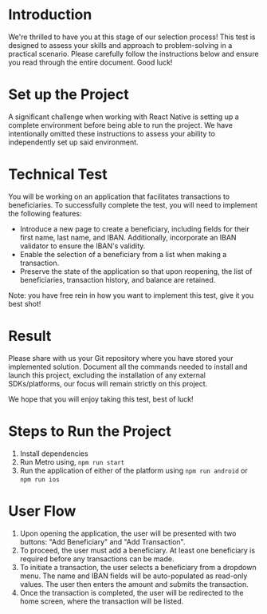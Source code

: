 # Introduction

We're thrilled to have you at this stage of our selection process! This test is designed to assess your skills and approach to problem-solving in a practical scenario. Please carefully follow the instructions below and ensure you read through the entire document. Good luck!

# Set up the Project

A significant challenge when working with React Native is setting up a complete environment before being able to run the project. We have intentionally omitted these instructions to assess your ability to independently set up said environment.

# Technical Test

You will be working on an application that facilitates transactions to beneficiaries. To successfully complete the test, you will need to implement the following features:
 - Introduce a new page to create a beneficiary, including fields for their first name, last name, and IBAN. Additionally, incorporate an IBAN validator to ensure the IBAN's validity.
 - Enable the selection of a beneficiary from a list when making a transaction.
 - Preserve the state of the application so that upon reopening, the list of beneficiaries, transaction history, and balance are retained.

Note: you have free rein in how you want to implement this test, give it you best shot!

# Result

Please share with us your Git repository where you have stored your implemented solution. Document all the commands needed to install and launch this project, excluding the installation of any external SDKs/platforms, our focus will remain strictly on this project.

We hope that you will enjoy taking this test, best of luck!

# Steps to Run the Project

1. Install dependencies 
2. Run Metro using, ```npm run start```
3. Run the application of either of the platform using ```npm run android``` or ```npm run ios```


# User Flow
1. Upon opening the application, the user will be presented with two buttons: "Add Beneficiary" and "Add Transaction".
2. To proceed, the user must add a beneficiary. At least one beneficiary is required before any transactions can be made.
3. To initiate a transaction, the user selects a beneficiary from a dropdown menu. The name and IBAN fields will be auto-populated as read-only values. The user then enters the amount and submits the transaction.
4. Once the transaction is completed, the user will be redirected to the home screen, where the transaction will be listed.
